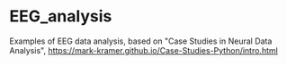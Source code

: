 # EEG_analysis
Examples of EEG data analysis, based on "Case Studies in Neural Data Analysis", https://mark-kramer.github.io/Case-Studies-Python/intro.html
